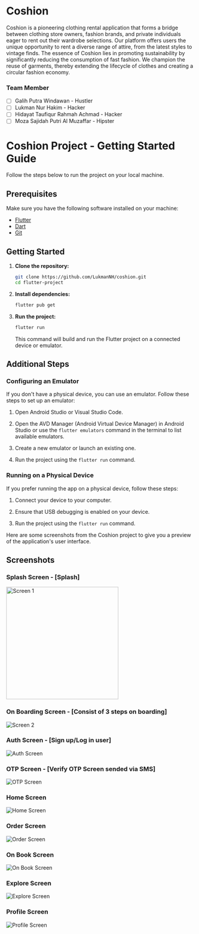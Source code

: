 # Coshion

Coshion is a pioneering clothing rental application that forms a bridge between clothing store owners, fashion brands, and private individuals eager to rent out their wardrobe selections. Our platform offers users the unique opportunity to rent a diverse range of attire, from the latest styles to vintage finds. The essence of Coshion lies in promoting sustainability by significantly reducing the consumption of fast fashion. We champion the reuse of garments, thereby extending the lifecycle of clothes and creating a circular fashion economy.

### Team Member

- [ ] Galih Putra Windawan - Hustler
- [ ] Lukman Nur Hakim - Hacker
- [ ] Hidayat Taufiqur Rahmah Achmad - Hacker
- [ ] Moza Sajidah Putri Al Muzaffar - Hipster

# Coshion Project - Getting Started Guide

Follow the steps below to run the project on your local machine.

## Prerequisites

Make sure you have the following software installed on your machine:

- [Flutter](https://flutter.dev/docs/get-started/install)
- [Dart](https://dart.dev/get-dart)
- [Git](https://git-scm.com/book/en/v2/Getting-Started-Installing-Git)

## Getting Started

1. **Clone the repository:**

   ```bash
   git clone https://github.com/LukmanNH/coshion.git
   cd flutter-project
   ```

2. **Install dependencies:**

   ```bash
   flutter pub get
   ```

3. **Run the project:**

   ```bash
   flutter run
   ```

   This command will build and run the Flutter project on a connected device or emulator.

## Additional Steps

### Configuring an Emulator

If you don't have a physical device, you can use an emulator. Follow these steps to set up an emulator:

1. Open Android Studio or Visual Studio Code.

2. Open the AVD Manager (Android Virtual Device Manager) in Android Studio or use the `flutter emulators` command in the terminal to list available emulators.

3. Create a new emulator or launch an existing one.

4. Run the project using the `flutter run` command.

### Running on a Physical Device

If you prefer running the app on a physical device, follow these steps:

1. Connect your device to your computer.

2. Ensure that USB debugging is enabled on your device.

3. Run the project using the `flutter run` command.

Here are some screenshots from the Coshion project to give you a preview of the application's user interface.

## Screenshots

### Splash Screen - [Splash]

<!-- ![Splash Screen](https://github.com/LukmanNH/coshion/blob/FE-Coshion/Coshion%20Apps%20Screenshoot/splash_screen.jpg) -->
<img src="https://github.com/LukmanNH/coshion/blob/FE-Coshion/Coshion%20Apps%20Screenshoot/splash_screen.jpg" alt="Screen 1" width="300"/>

### On Boarding Screen - [Consist of 3 steps on boarding]

![Screen 2](https://github.com/LukmanNH/coshion/blob/FE-Coshion/Coshion%20Apps%20Screenshoot/on_boarding_screen.jpg)

### Auth Screen - [Sign up/Log in user]

![Auth Screen](https://github.com/LukmanNH/coshion/blob/FE-Coshion/Coshion%20Apps%20Screenshoot/auth_screen.jpg)

### OTP Screen - [Verify OTP Screen sended via SMS]

![OTP Screen](https://github.com/LukmanNH/coshion/blob/FE-Coshion/Coshion%20Apps%20Screenshoot/verify_otp_screen.jpg)

### Home Screen

![Home Screen](https://github.com/LukmanNH/coshion/blob/FE-Coshion/Coshion%20Apps%20Screenshoot/home_screen.jpg)

### Order Screen

![Order Screen](https://github.com/LukmanNH/coshion/blob/FE-Coshion/Coshion%20Apps%20Screenshoot/order_screen.jpg)

### On Book Screen

![On Book Screen](https://github.com/LukmanNH/coshion/blob/FE-Coshion/Coshion%20Apps%20Screenshoot/order_on_book_screen.jpg)

### Explore Screen

![Explore Screen](https://github.com/LukmanNH/coshion/blob/FE-Coshion/Coshion%20Apps%20Screenshoot/explore_screen.jpg)

### Profile Screen

![Profile Screen](https://github.com/LukmanNH/coshion/blob/FE-Coshion/Coshion%20Apps%20Screenshoot/profile_screen.jpg)
